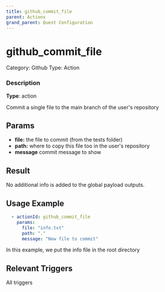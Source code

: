 ```yaml
---
title: github_commit_file
parent: Actions
grand_parent: Quest Configuration
---
```


# github_commit_file

Category: Github
Type: Action

### Description

**Type**: action

Commit a single file to the main branch of the user's repository

## Params

- **file:** the file to commit (from the tests folder)
- **path:** where to copy this file too in the user's repository
- **message** commit message to show

## Result

No additional info is added to the global payload outputs.

## Usage Example

```yaml
  - actionId: github_commit_file
    params:
      file: "info.txt"
      path: "."
      message: "New file to commit"
```

In this example, we put the info file in the root directory

## Relevant Triggers

All triggers
